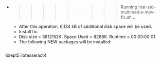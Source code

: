 * >>>>>>>>> Running inst-std-multimedia-mpv-fix.sh ...
  * After this operation, 6,134 kB of additional disk space will be used.
  * Install fix.
  * Disk size = 3812152K. Space Used = 8268K. Runtime = 00:00:00:01.
  * The following NEW packages will be installed:
  ```bash
liblept5 libtesseract4
  ```
